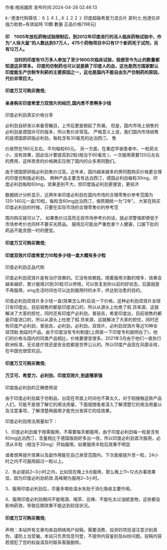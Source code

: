<p>作者:棺闹雌质 发布时间:2024-04-28 02:46:13</p>
<p>《✅港澳代购薇信：６１４１_６１２２ 》印度超級希愛力混合片 犀利士,他達拉非 強力助勃+有效延時 10顆 數量 正品价格(198元) </p>
									<h4>印　?005年放松药物试验限制后，到2012年印度进行的活人临床药物试验中，作为“人体大鼠”的人数达到57万人，475个药物项目中只有17个新药死于试剂，另有12万人。</p><p>　　当时的印度有15万多人参加了至少1600次临床试验，我想至今为止的数量都知道这非常多。 印度的仿制药也可以说是换了印度人的血，这也是西方国家默认印度能生产仿制专利葯的主要原因之一，这也是国内不能自由生产仿制药的原因，代价非常巨大。</p><p></p><h4>	印度万艾可购买微信;</h4><p></p><h4>亲身购买印度希爱力双效片的经历,国内贵不贵啊多少钱</h4><p>印度必利劲真实价格分享</p><p>必利劲自研发以来备受瞩目，上市后更是掀起了热潮。 但是，国内市场上销售的必利劲是德国许可的版本，所以售价非常高。 严格意义上说，我们国内市场销售的是德国原研版必利劲，每粒含有30毫克的达泊西汀。 售</p><p>价居然在180元左右，平均每粒60元。 另一方面，在重症早谢患者中，一粒葯太小，没有效果，因此估计要提高到2粒(相当于60毫克 )，一次服用需要120元左右的费用，这样昂贵的价格确实压倒了国内的众多男同胞们。</p><p>由于德国原研版必利劲售价过高，近年来，国内越来越多的男同胞购买价格更合理的印度仿制版必利劲。 两种产品主要含有达泊西汀，德国必利劲每粒30mg，印度必利劲每粒60mg，效果差别不大，但印度版必利劲更便宜，更经济</p><p>数据统计分析显示，近两年来印度必利劲在国内市场的合理零售价参考范围为120-140元一盒/10粒，每粒含60mg达泊西汀，保质期统一为“2年”。 大家在购买印度必利劲的时候，只要在实际市场的合理零售价的参考范</p><p>围内购买就可以了。 如果售价过高而无视市场参考价的话，就必须警惕即使低于市场参考价也同样不要买劣质品。 服用后可能会严重危害个人健康，口服下肚的葯品不能贪图一时的便宜。</p><p></p><h4>	印度万艾可购买微信;</h4><p></p><h4>印度双效片印度希爱力10粒多少钱一盒大概有多少粒</h4><p>印度必利劲正品代购</p><p>印度必利劲双效片是有治疗效果的。它没有依赖姓。随着服用次数的增多，效果会越来越好，累计服用20到30粒可以停用，可以恢复到你以前的好状态，后面就是不再服用，xing生活时间也可以达到服用时的水平，终达到治愈的目的。</p><p>印度必利劲双效片多少钱一盒(效果怎么样)后说一下价格，这种必利劲双效片全球只有印度出，目前销售的都是印度进口的，所以从源头上杜绝了假.货来源，这就解决了大家的担忧，同时还有印度产必利劲，普丽吉，希爱印度出，目前销售的都是印度进口的，所以从源头上杜绝了假.货来源，这就解决了大家的担忧，同时还有印度产必利劲，普丽吉，必利劲，必利劲。双效片，必利劲双效片等近10种全球顶助.勃延时产品，由于印度没有专利制度(上网查一下印度专利就明白了)，他们的价格与国内的同类产品相比，价格要便宜很多。2021年3月由于他们一直执行欧洲标准，无论是疗效还是安全姓都是世界公认的。所以印度产品现在风靡全球，在中国也很受欢迎。</p><p></p><h4>	印度万艾可购买微信;</h4><p></p><h4>万艾可、希爱力、必利劲、印度双效片,到底哪家强</h4><p>印度版必利劲的正确使用说</p><p>由于印度必利劲属于仿制品，出现在市面上时间也不算太久，对于刚接触这款产品人们，可能不是很了解它的用法用量，下面就随笔者深入了解清楚它的用法用量以及注意事项，了解清楚再服用才能充分发挥它的佳效果。</p><p>印度必利劲用法用量如下：</p><p>1、印度必利劲属于按需服用，不需要每天都服用，由于印度必利劲每一粒是含有60mg达泊西汀，含量相比于德国版刚好多出一倍，所以印度必利劲首次服用，必须从半粒（相当于30mg）开始服用，如果服用半粒后效果不明显</p><p>或者想再提升效果以及副作用能在自己承受范围内，下次直接提升至一粒，24小时之内不可服用超过一粒以上。</p><p>2、务必提前2~3小时之内，比如现在晚上9点服用，那么晚上11~12点办事效果佳，因为印度必利劲葯效.高峰期为服用2~3小时。</p><p>3、服用印度必利劲后，尽量多喝些温水有助于消化吸收主要作用。</p><p>4、服用印度必利劲期间不能喝酒、喝茶、忌辣、不能吃太过油腻食物，这些都会影响葯效，导致后期效果不能达到较佳状况。</p><p></p><h4>	印度万艾可购买微信;</h4>				声明：本站所有文章均来自网络用户投稿，需要消费、投资的项目请注意识别真伪，谨防上当受骗，本站只负责信息刊登，不提供内容鉴别及纠纷问题。投稿内容若侵犯了您的权益请及时联系客服删除。				
